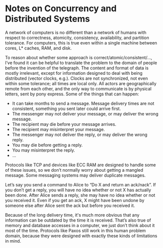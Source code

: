 # Notes on Concurrency and Distributed Systems

A network of computers is no different than a network of humans with
respect to correctness, atomicity, consistency, availability, and
partition tolerance. For computers, this is true even within a single
machine between cores, L* caches, RAM, and disk.

To reason about whether some approach is
correct/atomic/consistent/..., I’ve found it can be helpful to
translate the problem to the domain of people before the invention of
the telegraph. The content and format of data is mostly irrelevant,
except for information designed to deal with being distributed (vector
clocks, e.g.). Clocks are not synchronized, not even within some
tolerance; all times are local only. All actors are geographically
remote from each other, and the only way to communicate is by physical
letters, sent by pony express. Some of the things that can happen:

* It can take months to send a message. Message delivery times are not
consistent, something you sent later could arrive first.
* The messenger may not deliver your message, or may deliver the wrong
message.
* The recipient may die before your message arrives.
* The recipient may misinterpret your message.
* The messenger may not deliver the reply, or may deliver the wrong
reply.
* You may die before getting a reply.
* You may misinterpret the reply.
* ...

Protocols like TCP and devices like ECC RAM are designed to handle
some of these issues, so we don’t normally worry about getting a
mangled message. Some messaging systems may deliver duplicate
messages.

Let’s say you send a command to Alice to “Do X and return an
ack/nack”. If you don’t get a reply, you will have no idea whether or
not X has actually been done. After Alice sends a reply, she may have
no idea whether or not you received it. Even if you get an ack, X
might have been undone by someone else after Alice sent the ack but
before you received it.

Because of the long delivery time, it's much more obvious that any
information can be outdated by the time it is received. That’s also
true of memory and database accesses in a computer, we just don’t
think about it most of the time. Protocols like Paxos still work in
this human problem domain, because they were designed with exactly
these kinds of limitations in mind.
